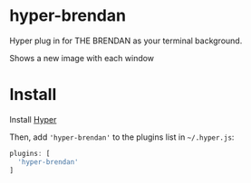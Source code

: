 # hyper-brendan
Hyper plug in for THE BRENDAN as your terminal background.

Shows a new image with each window

# Install
Install [Hyper](https://hyper.is)

Then, add `'hyper-brendan'` to the plugins list in `~/.hyper.js`:

```javascript
plugins: [
  'hyper-brendan'
]
````
